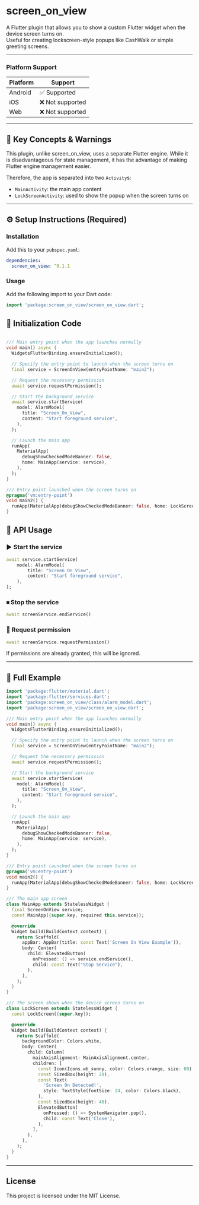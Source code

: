 # screen_on_view

A Flutter plugin that allows you to show a custom Flutter widget when the device screen turns on.  
Useful for creating lockscreen-style popups like CashWalk or simple greeting screens.


---
### Platform Support

| Platform | Support     |
|----------|-------------|
| Android  | ✅ Supported |
| iOS      | ❌ Not supported |
| Web      | ❌ Not supported |
---

## 📌 Key Concepts & Warnings

This plugin, unlike screen_on_view, uses a separate Flutter engine.
While it is disadvantageous for state management, it has the advantage of making Flutter engine management easier.

Therefore, the app is separated into two `Activity`s:
- `MainActivity`: the main app content
- `LockScreenActivity`: used to show the popup when the screen turns on

---


## ⚙️ Setup Instructions (Required)

### Installation

Add this to your `pubspec.yaml`:

```yaml
dependencies:
  screen_on_view: ^0.1.1
```
### Usage

Add the following import to your Dart code:
```dart
import 'package:screen_on_view/screen_on_view.dart';
```

## 🔧 Initialization Code

```dart

/// Main entry point when the app launches normally
void main() async {
  WidgetsFlutterBinding.ensureInitialized();

  // Specify the entry point to launch when the screen turns on
  final service = ScreenOnView(entryPointName: "main2");

  // Request the necessary permission
  await service.requestPermission();

  // Start the background service
  await service.startService(
    model: AlarmModel(
      title: "Screen_On_View",
      content: "Start foreground service",
    ),
  );

  // Launch the main app
  runApp(
    MaterialApp(
      debugShowCheckedModeBanner: false,
      home: MainApp(service: service),
    ),
  );
}

/// Entry point launched when the screen turns on
@pragma('vm:entry-point')
void main2() {
  runApp(MaterialApp(debugShowCheckedModeBanner: false, home: LockScreen()));
}

```


## 📲 API Usage

### ▶️ Start the service
```dart
await service.startService(
    model: AlarmModel(
        title: "Screen_On_View",
        content: "Start foreground service",
    ),
);
```

### ⏹ Stop the service
```dart
await screenService.endService()
```

### 🔐 Request permission
```dart
await screenService.requestPermission()
```

If permissions are already granted, this will be ignored.

---

## 🧪 Full Example

```dart
import 'package:flutter/material.dart';
import 'package:flutter/services.dart';
import 'package:screen_on_view/class/alarm_model.dart';
import 'package:screen_on_view/screen_on_view.dart';

/// Main entry point when the app launches normally
void main() async {
  WidgetsFlutterBinding.ensureInitialized();

  // Specify the entry point to launch when the screen turns on
  final service = ScreenOnView(entryPointName: "main2");

  // Request the necessary permission
  await service.requestPermission();

  // Start the background service
  await service.startService(
    model: AlarmModel(
      title: "Screen_On_View",
      content: "Start foreground service",
    ),
  );

  // Launch the main app
  runApp(
    MaterialApp(
      debugShowCheckedModeBanner: false,
      home: MainApp(service: service),
    ),
  );
}

/// Entry point launched when the screen turns on
@pragma('vm:entry-point')
void main2() {
  runApp(MaterialApp(debugShowCheckedModeBanner: false, home: LockScreen()));
}

/// The main app screen
class MainApp extends StatelessWidget {
  final ScreenOnView service;
  const MainApp({super.key, required this.service});

  @override
  Widget build(BuildContext context) {
    return Scaffold(
      appBar: AppBar(title: const Text('Screen On View Example')),
      body: Center(
        child: ElevatedButton(
          onPressed: () => service.endService(),
          child: const Text("Stop Service"),
        ),
      ),
    );
  }
}

/// The screen shown when the device screen turns on
class LockScreen extends StatelessWidget {
  const LockScreen({super.key});

  @override
  Widget build(BuildContext context) {
    return Scaffold(
      backgroundColor: Colors.white,
      body: Center(
        child: Column(
          mainAxisAlignment: MainAxisAlignment.center,
          children: [
            const Icon(Icons.wb_sunny, color: Colors.orange, size: 80),
            const SizedBox(height: 20),
            const Text(
              'Screen On Detected!',
              style: TextStyle(fontSize: 24, color: Colors.black),
            ),
            const SizedBox(height: 40),
            ElevatedButton(
              onPressed: () => SystemNavigator.pop(),
              child: const Text('Close'),
            ),
          ],
        ),
      ),
    );
  }
}
```
---

## License

This project is licensed under the MIT License.  
